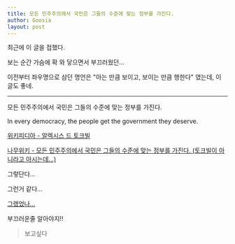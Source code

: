 ```yaml
---
title: 모든 민주주의에서 국민은 그들의 수준에 맞는 정부를 가진다.
author: Goosia
layout: post
---
```


최근에 이 글을 접했다.

보는 순간 가슴에 확 와 닿으면서 부끄러웠던...

이전부터 좌우명으로 삼던 명언은 "아는 만큼 보이고, 보이는 만큼 행한다" 였는데, 이 글도 좋네.

---

모든 민주주의에서 국민은 그들의 수준에 맞는 정부를 가진다.

In every democracy, the people get the government they deserve.

<a href="https://namu.wiki/w/%EC%95%8C%EB%A0%89%EC%8B%9C%EC%8A%A4%20%EB%93%9C%20%ED%86%A0%ED%81%AC%EB%B9%8C">위키피디아 - 알렉시스 드 토크빌</a>

<a href="https://namu.wiki/w/%EB%AA%A8%EB%93%A0%20%EA%B5%AD%EA%B0%80%EB%8A%94%20%EA%B7%B8%EC%97%90%20%EA%B1%B8%EB%A7%9E%EC%9D%80%20%EC%A0%95%EB%B6%80%EB%A5%BC%20%EA%B0%80%EC%A7%84%EB%8B%A4">나무위키 - 모든 민주주의에서 국민은 그들의 수준에 맞는 정부를 가진다. (토크빌이 아니라고 아시는데...)</a>

그렇단다...

그런거 같다...

<a href="https://namu.wiki/w/%EB%85%B8%EB%AC%B4%ED%98%84">그랬었나...</a>

부끄러운줄 알아야지!!

<blockquote>보고싶다</blockquote>